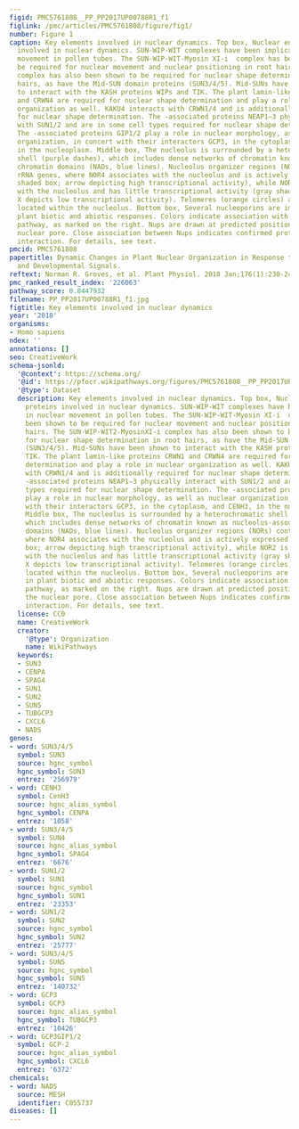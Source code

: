 ```yaml
---
figid: PMC5761808__PP_PP2017UP00788R1_f1
figlink: /pmc/articles/PMC5761808/figure/fig1/
number: Figure 1
caption: Key elements involved in nuclear dynamics. Top box, Nuclear envelope proteins
  involved in nuclear dynamics. SUN-WIP-WIT complexes have been implicated in nuclear
  movement in pollen tubes. The SUN-WIP-WIT-Myosin XI-i  complex has been shown to
  be required for nuclear movement and nuclear positioning in root hairs. The SUN-WIP-WIT2-MyosinXI-i
  complex has also been shown to be required for nuclear shape determination in root
  hairs, as have the Mid-SUN domain proteins (SUN3/4/5). Mid-SUNs have been shown
  to interact with the KASH proteins WIPs and TIK. The plant lamin-like proteins CRWN1
  and CRWN4 are required for nuclear shape determination and play a role in nuclear
  organization as well. KAKU4 interacts with CRWN1/4 and is additionally required
  for nuclear shape determination. The -associated proteins NEAP1–3 physically interact
  with SUN1/2 and are in some cell types required for nuclear shape determination.
  The -associated proteins GIP1/2 play a role in nuclear morphology, as well as nuclear
  organization, in concert with their interactors GCP3, in the cytoplasm, and CENH3,
  in the nucleoplasm. Middle box, The nucleolus is surrounded by a heterochromatic
  shell (purple dashes), which includes dense networks of chromatin known as nucleolus-associated
  chromatin domains (NADs, blue lines). Nucleolus organizer regions (NORs) contain
  rRNA genes, where NOR4 associates with the nucleolus and is actively expressed (pink
  shaded box; arrow depicting high transcriptional activity), while NOR2 is not associated
  with the nucleolus and has little transcriptional activity (gray shaded box; red
  X depicts low transcriptional activity). Telomeres (orange circles) are generally
  located within the nucleolus. Bottom box, Several nucleoporins are implicated in
  plant biotic and abiotic responses. Colors indicate association with a particular
  pathway, as marked on the right. Nups are drawn at predicted positions within the
  nuclear pore. Close association between Nups indicates confirmed protein-protein
  interaction. For details, see text.
pmcid: PMC5761808
papertitle: Dynamic Changes in Plant Nuclear Organization in Response to Environmental
  and Developmental Signals.
reftext: Norman R. Groves, et al. Plant Physiol. 2018 Jan;176(1):230-241.
pmc_ranked_result_index: '226063'
pathway_score: 0.8447932
filename: PP_PP2017UP00788R1_f1.jpg
figtitle: Key elements involved in nuclear dynamics
year: '2018'
organisms:
- Homo sapiens
ndex: ''
annotations: []
seo: CreativeWork
schema-jsonld:
  '@context': https://schema.org/
  '@id': https://pfocr.wikipathways.org/figures/PMC5761808__PP_PP2017UP00788R1_f1.html
  '@type': Dataset
  description: Key elements involved in nuclear dynamics. Top box, Nuclear envelope
    proteins involved in nuclear dynamics. SUN-WIP-WIT complexes have been implicated
    in nuclear movement in pollen tubes. The SUN-WIP-WIT-Myosin XI-i  complex has
    been shown to be required for nuclear movement and nuclear positioning in root
    hairs. The SUN-WIP-WIT2-MyosinXI-i complex has also been shown to be required
    for nuclear shape determination in root hairs, as have the Mid-SUN domain proteins
    (SUN3/4/5). Mid-SUNs have been shown to interact with the KASH proteins WIPs and
    TIK. The plant lamin-like proteins CRWN1 and CRWN4 are required for nuclear shape
    determination and play a role in nuclear organization as well. KAKU4 interacts
    with CRWN1/4 and is additionally required for nuclear shape determination. The
    -associated proteins NEAP1–3 physically interact with SUN1/2 and are in some cell
    types required for nuclear shape determination. The -associated proteins GIP1/2
    play a role in nuclear morphology, as well as nuclear organization, in concert
    with their interactors GCP3, in the cytoplasm, and CENH3, in the nucleoplasm.
    Middle box, The nucleolus is surrounded by a heterochromatic shell (purple dashes),
    which includes dense networks of chromatin known as nucleolus-associated chromatin
    domains (NADs, blue lines). Nucleolus organizer regions (NORs) contain rRNA genes,
    where NOR4 associates with the nucleolus and is actively expressed (pink shaded
    box; arrow depicting high transcriptional activity), while NOR2 is not associated
    with the nucleolus and has little transcriptional activity (gray shaded box; red
    X depicts low transcriptional activity). Telomeres (orange circles) are generally
    located within the nucleolus. Bottom box, Several nucleoporins are implicated
    in plant biotic and abiotic responses. Colors indicate association with a particular
    pathway, as marked on the right. Nups are drawn at predicted positions within
    the nuclear pore. Close association between Nups indicates confirmed protein-protein
    interaction. For details, see text.
  license: CC0
  name: CreativeWork
  creator:
    '@type': Organization
    name: WikiPathways
  keywords:
  - SUN3
  - CENPA
  - SPAG4
  - SUN1
  - SUN2
  - SUN5
  - TUBGCP3
  - CXCL6
  - NADS
genes:
- word: SUN3/4/5
  symbol: SUN3
  source: hgnc_symbol
  hgnc_symbol: SUN3
  entrez: '256979'
- word: CENH3
  symbol: CenH3
  source: hgnc_alias_symbol
  hgnc_symbol: CENPA
  entrez: '1058'
- word: SUN3/4/5
  symbol: SUN4
  source: hgnc_alias_symbol
  hgnc_symbol: SPAG4
  entrez: '6676'
- word: SUN1/2
  symbol: SUN1
  source: hgnc_symbol
  hgnc_symbol: SUN1
  entrez: '23353'
- word: SUN1/2
  symbol: SUN2
  source: hgnc_symbol
  hgnc_symbol: SUN2
  entrez: '25777'
- word: SUN3/4/5
  symbol: SUN5
  source: hgnc_symbol
  hgnc_symbol: SUN5
  entrez: '140732'
- word: GCP3
  symbol: GCP3
  source: hgnc_alias_symbol
  hgnc_symbol: TUBGCP3
  entrez: '10426'
- word: GCP3GIP1/2
  symbol: GCP-2
  source: hgnc_alias_symbol
  hgnc_symbol: CXCL6
  entrez: '6372'
chemicals:
- word: NADS
  source: MESH
  identifier: C055737
diseases: []
---
```

